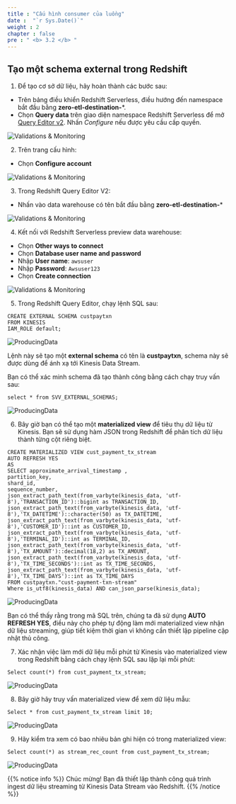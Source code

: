 ```yaml
---
title : "Cấu hình consumer của luồng"
date :  "`r Sys.Date()`" 
weight : 2
chapter : false
pre : " <b> 3.2 </b> "
---
```


## Tạo một schema external trong Redshift

1. Để tạo cơ sở dữ liệu, hãy hoàn thành các bước sau:
+ Trên bảng điều khiển Redshift Serverless, điều hướng đến namespace bắt đầu bằng **zero-etl-destination-***.
+ Chọn **Query data** trên giao diện namespace Redshift Serverless để mở [Query Editor v2](https://docs.aws.amazon.com/redshift/latest/mgmt/query-editor-v2-using.html). Nhấn *Configure* nếu được yêu cầu cấp quyền.

![Validations & Monitoring](/images/2.Zero-ETLIntegration/34.png)

2. Trên trang cấu hình:
+ Chọn **Configure account**

![Validations & Monitoring](/images/2.Zero-ETLIntegration/36.png)

3. Trong Redshift Query Editor V2:
+ Nhấn vào data warehouse có tên bắt đầu bằng **zero-etl-destination-***

![Validations & Monitoring](/images/2.Zero-ETLIntegration/37.png)

4. Kết nối với Redshift Serverless preview data warehouse:
+ Chọn **Other ways to connect**
+ Chọn **Database user name and password**
+ Nhập **User name**: `awsuser`
+ Nhập **Password**: `Awsuser123`
+ Chọn **Create connection**

![Validations & Monitoring](/images/2.Zero-ETLIntegration/38.png)

5. Trong Redshift Query Editor, chạy lệnh SQL sau:

```
CREATE EXTERNAL SCHEMA custpaytxn
FROM KINESIS
IAM_ROLE default;
```


![ProducingData](/images/3.RedshiftStreamingIngestion/7.png)

Lệnh này sẽ tạo một **external schema** có tên là **custpaytxn**, schema này sẽ được dùng để ánh xạ tới Kinesis Data Stream.

Bạn có thể xác minh schema đã tạo thành công bằng cách chạy truy vấn sau:

```
select * from SVV_EXTERNAL_SCHEMAS;
```


![ProducingData](/images/3.RedshiftStreamingIngestion/8.png)

6. Bây giờ bạn có thể tạo một **materialized view** để tiêu thụ dữ liệu từ Kinesis. Bạn sẽ sử dụng hàm JSON trong Redshift để phân tích dữ liệu thành từng cột riêng biệt.

```
CREATE MATERIALIZED VIEW cust_payment_tx_stream
AUTO REFRESH YES
AS
SELECT approximate_arrival_timestamp ,
partition_key,
shard_id,
sequence_number,
json_extract_path_text(from_varbyte(kinesis_data, 'utf-8'),'TRANSACTION_ID')::bigint as TRANSACTION_ID,
json_extract_path_text(from_varbyte(kinesis_data, 'utf-8'),'TX_DATETIME')::character(50) as TX_DATETIME,
json_extract_path_text(from_varbyte(kinesis_data, 'utf-8'),'CUSTOMER_ID')::int as CUSTOMER_ID,
json_extract_path_text(from_varbyte(kinesis_data, 'utf-8'),'TERMINAL_ID')::int as TERMINAL_ID,
json_extract_path_text(from_varbyte(kinesis_data, 'utf-8'),'TX_AMOUNT')::decimal(18,2) as TX_AMOUNT,
json_extract_path_text(from_varbyte(kinesis_data, 'utf-8'),'TX_TIME_SECONDS')::int as TX_TIME_SECONDS,
json_extract_path_text(from_varbyte(kinesis_data, 'utf-8'),'TX_TIME_DAYS')::int as TX_TIME_DAYS
FROM custpaytxn."cust-payment-txn-stream"
Where is_utf8(kinesis_data) AND can_json_parse(kinesis_data);
```


![ProducingData](/images/3.RedshiftStreamingIngestion/11.png)

Bạn có thể thấy rằng trong mã SQL trên, chúng ta đã sử dụng **AUTO REFRESH YES**, điều này cho phép tự động làm mới materialized view nhận dữ liệu streaming, giúp tiết kiệm thời gian vì không cần thiết lập pipeline cập nhật thủ công.

7. Xác nhận việc làm mới dữ liệu mỗi phút từ Kinesis vào materialized view trong Redshift bằng cách chạy lệnh SQL sau lặp lại mỗi phút:

```
Select count(*) from cust_payment_tx_stream;
```


![ProducingData](/images/3.RedshiftStreamingIngestion/12.png)

8. Bây giờ hãy truy vấn materialized view để xem dữ liệu mẫu:

```
Select * from cust_payment_tx_stream limit 10;
```


![ProducingData](/images/3.RedshiftStreamingIngestion/13.png)

9. Hãy kiểm tra xem có bao nhiêu bản ghi hiện có trong materialized view:

```
Select count(*) as stream_rec_count from cust_payment_tx_stream;
```

![ProducingData](/images/3.RedshiftStreamingIngestion/14.png)

{{% notice info %}}
Chúc mừng! Bạn đã thiết lập thành công quá trình ingest dữ liệu streaming từ Kinesis Data Stream vào Redshift.
{{% /notice %}}